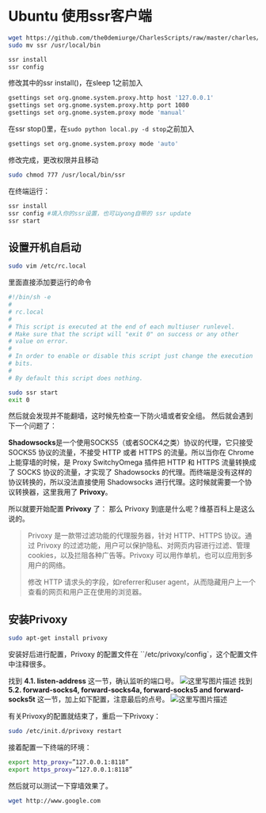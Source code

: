 # Ubuntu 使用ssr客户端

```sh
wget https://github.com/the0demiurge/CharlesScripts/raw/master/charles/bin/ssr
sudo mv ssr /usr/local/bin

ssr install
ssr config
```

修改其中的ssr install()，在sleep 1之前加入

```sh
gsettings set org.gnome.system.proxy.http host '127.0.0.1'
gsettings set org.gnome.system.proxy.http port 1080
gsettings set org.gnome.system.proxy mode 'manual'
```

在ssr stop()里，在`sudo python local.py -d stop`之前加入

```sh
gsettings set org.gnome.system.proxy mode 'auto'
```

修改完成，更改权限并且移动

```sh
sudo chmod 777 /usr/local/bin/ssr
```

在终端运行：

```sh
ssr install
ssr config #填入你的ssr设置，也可以yong自带的 ssr update
ssr start
```

## 设置开机自启动

```sh
sudo vim /etc/rc.local
```

里面直接添加要运行的命令

```sh
#!/bin/sh -e
#
# rc.local
#
# This script is executed at the end of each multiuser runlevel.
# Make sure that the script will "exit 0" on success or any other
# value on error.
#
# In order to enable or disable this script just change the execution
# bits.
#
# By default this script does nothing.

sudo ssr start
exit 0
```



然后就会发现并不能翻墙，这时候先检查一下防火墙或者安全组。 然后就会遇到下一个问题了：

**Shadowsocks**是一个使用SOCKS5（或者SOCK4之类）协议的代理，它只接受 SOCKS5 协议的流量，不接受 HTTP 或者 HTTPS 的流量。所以当你在 Chrome 上能穿墙的时候，是 Proxy SwitchyOmega 插件把 HTTP 和 HTTPS 流量转换成了 SOCKS 协议的流量，才实现了 Shadowsocks 的代理。而终端是没有这样的协议转换的，所以没法直接使用 Shadowsocks 进行代理。这时候就需要一个协议转换器，这里我用了 **Privoxy**。

所以就要开始配置 **Privoxy** 了： 
那么 Privoxy 到底是什么呢？维基百科上是这么说的。

> Privoxy 是一款带过滤功能的代理服务器，针对 HTTP、HTTPS 协议。通过 Privoxy 的过滤功能，用户可以保护隐私、对网页内容进行过滤、管理 cookies，以及拦阻各种广告等。Privoxy 可以用作单机，也可以应用到多用户的网络。 
>
> 修改 HTTP 请求头的字段，如referrer和user agent，从而隐藏用户上一个查看的网页和用户正在使用的浏览器。

## 安装Privoxy

```sh
sudo apt-get install privoxy
```

安装好后进行配置，Privoxy 的配置文件在 ``/etc/privoxy/config`，这个配置文件中注释很多。

找到 **4.1. listen-address** 这一节，确认监听的端口号。 
![这里写图片描述](/home/zzhenry/Boostnote/Ubuntu/assets/20171228115516947.jpg)
找到 **5.2. forward-socks4, forward-socks4a, forward-socks5 and forward-socks5t** 这一节，加上如下配置，注意最后的点号。 
![这里写图片描述](/home/zzhenry/Boostnote/Ubuntu/assets/20171228115544356.jpg)

有关Privoxy的配置就结束了，重启一下Privoxy：

```sh
sudo /etc/init.d/privoxy restart
```

接着配置一下终端的环境：

```sh
export http_proxy=”127.0.0.1:8118”
export https_proxy=”127.0.0.1:8118”
```

然后就可以测试一下穿墙效果了。

```sh
wget http://www.google.com
```